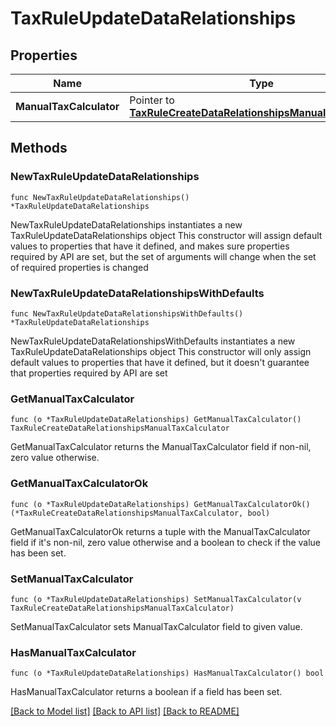 # TaxRuleUpdateDataRelationships

## Properties

Name | Type | Description | Notes
------------ | ------------- | ------------- | -------------
**ManualTaxCalculator** | Pointer to [**TaxRuleCreateDataRelationshipsManualTaxCalculator**](TaxRuleCreateDataRelationshipsManualTaxCalculator.md) |  | [optional] 

## Methods

### NewTaxRuleUpdateDataRelationships

`func NewTaxRuleUpdateDataRelationships() *TaxRuleUpdateDataRelationships`

NewTaxRuleUpdateDataRelationships instantiates a new TaxRuleUpdateDataRelationships object
This constructor will assign default values to properties that have it defined,
and makes sure properties required by API are set, but the set of arguments
will change when the set of required properties is changed

### NewTaxRuleUpdateDataRelationshipsWithDefaults

`func NewTaxRuleUpdateDataRelationshipsWithDefaults() *TaxRuleUpdateDataRelationships`

NewTaxRuleUpdateDataRelationshipsWithDefaults instantiates a new TaxRuleUpdateDataRelationships object
This constructor will only assign default values to properties that have it defined,
but it doesn't guarantee that properties required by API are set

### GetManualTaxCalculator

`func (o *TaxRuleUpdateDataRelationships) GetManualTaxCalculator() TaxRuleCreateDataRelationshipsManualTaxCalculator`

GetManualTaxCalculator returns the ManualTaxCalculator field if non-nil, zero value otherwise.

### GetManualTaxCalculatorOk

`func (o *TaxRuleUpdateDataRelationships) GetManualTaxCalculatorOk() (*TaxRuleCreateDataRelationshipsManualTaxCalculator, bool)`

GetManualTaxCalculatorOk returns a tuple with the ManualTaxCalculator field if it's non-nil, zero value otherwise
and a boolean to check if the value has been set.

### SetManualTaxCalculator

`func (o *TaxRuleUpdateDataRelationships) SetManualTaxCalculator(v TaxRuleCreateDataRelationshipsManualTaxCalculator)`

SetManualTaxCalculator sets ManualTaxCalculator field to given value.

### HasManualTaxCalculator

`func (o *TaxRuleUpdateDataRelationships) HasManualTaxCalculator() bool`

HasManualTaxCalculator returns a boolean if a field has been set.


[[Back to Model list]](../README.md#documentation-for-models) [[Back to API list]](../README.md#documentation-for-api-endpoints) [[Back to README]](../README.md)


